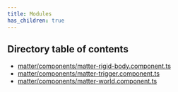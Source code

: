 ```yaml
---
title: Modules
has_children: true
---
```


<h2 class="text-delta">Directory table of contents</h2>

- [matter/components/matter-rigid-body.component.ts](/gg-web-engine/modules/matter/components/matter-rigid-body.component.ts)
- [matter/components/matter-trigger.component.ts](/gg-web-engine/modules/matter/components/matter-trigger.component.ts)
- [matter/components/matter-world.component.ts](/gg-web-engine/modules/matter/components/matter-world.component.ts)

